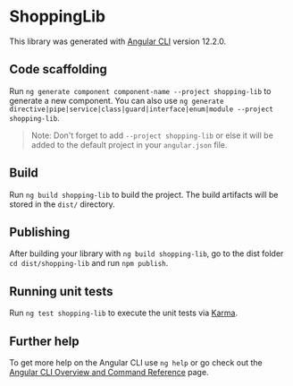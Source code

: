 # ShoppingLib

This library was generated with [Angular CLI](https://github.com/angular/angular-cli) version 12.2.0.

## Code scaffolding

Run `ng generate component component-name --project shopping-lib` to generate a new component. You can also use `ng generate directive|pipe|service|class|guard|interface|enum|module --project shopping-lib`.
> Note: Don't forget to add `--project shopping-lib` or else it will be added to the default project in your `angular.json` file. 

## Build

Run `ng build shopping-lib` to build the project. The build artifacts will be stored in the `dist/` directory.

## Publishing

After building your library with `ng build shopping-lib`, go to the dist folder `cd dist/shopping-lib` and run `npm publish`.

## Running unit tests

Run `ng test shopping-lib` to execute the unit tests via [Karma](https://karma-runner.github.io).

## Further help

To get more help on the Angular CLI use `ng help` or go check out the [Angular CLI Overview and Command Reference](https://angular.io/cli) page.

